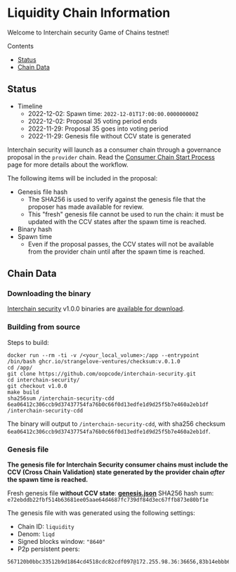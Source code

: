 # Liquidity Chain Information
Welcome to Interchain security Game of Chains testnet!

Contents

* [Status](#status)
* [Chain Data](#chain-data)

## Status

* Timeline
  * 2022-12-02: Spawn time: `2022-12-01T17:00:00.000000000Z`
  * 2022-12-02: Proposal 35 voting period ends
  * 2022-11-29: Proposal 35 goes into voting period
  * 2022-11-29: Genesis file without CCV state is generated

Interchain security will launch as a consumer chain through a governance proposal in the `provider` chain. Read the [Consumer Chain Start Process](https://github.com/hyphacoop/ics-testnets/blob/main/docs/Consumer-Chain-Start-Process.md#consumer-chain-start-process) page for more details about the workflow.

The following items will be included in the proposal:
* Genesis file hash
  * The SHA256 is used to verify against the genesis file that the proposer has made available for review.
  * This "fresh" genesis file cannot be used to run the chain: it must be updated with the CCV states after the spawn time is reached.
* Binary hash
* Spawn time
  * Even if the proposal passes, the CCV states will not be available from the provider chain until after the spawn time is reached.

## Chain Data

### Downloading the binary

[Interchain security](https://github.com/oopcode/interchain-security) v1.0.0 binaries are [available for download](https://github.com/p2p-org/ics-testnets-interchain-security/releases/tag/v1.0.0).

### Building from source

Steps to build:
```
docker run --rm -ti -v /<your_local_volume>:/app --entrypoint /bin/bash ghcr.io/strangelove-ventures/checksum:v.0.1.0
cd /app/
git clone https://github.com/oopcode/interchain-security.git
cd interchain-security/
git checkout v1.0.0
make build       
sha256sum /interchain-security-cdd
6ea06412c306ccb9d37437754fa76b0c66f0d13edfe1d9d25f5b7e460a2eb1df  /interchain-security-cdd
```

The binary will output to `/interchain-security-cdd`, with sha256 checksum `6ea06412c306ccb9d37437754fa76b0c66f0d13edfe1d9d25f5b7e460a2eb1df`.

### Genesis file

**The genesis file for Interchain Security consumer chains must include the CCV (Cross Chain Validation) state generated by the provider chain _after_ the spawn time is reached.**

Fresh genesis file **without CCV state**: **[genesis.json](genesis.json)** SHA256 hash sum: `e72ebddb22fbf514b63681ee05aae64d4687fc739df84d3ec67ffb873e80bf1e`

The genesis file with was generated using the following settings:

* Chain ID: `liquidity`
* Denom: `liqd`
* Signed blocks window: `"8640"`
* P2p persistent peers: 
```
567120b0bbc33512b9d1864cd4518cdc82cdf097@172.255.98.36:36656,83b14ebbb613dfd8186da794ab947e52927cda4d@23.83.126.76:36656
```

